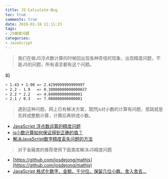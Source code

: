 ```yaml
---
title: JS-Calculate-Bug
toc: true
comments: true
date: 2018-01-18 11:11:23
tags:
- JS精度问题
categories:
- JavaScript
---
```


> 我们在做JS浮点数计算的时候回出现各种奇怪的现象，出现精度问题，不是JS的问题，所有语言都有这个问题。

如
```bash
> 1.43 + 1.00 => 2.4299999999999997
> 2.2 - 1.9   => 0.30000000000000027
> 2.2 * 2.2   => 4.840000000000001
> 2.1 / 0.3   => 7.000000000000001
```
> 遇到这种问题，网上已有解决方案，既然js对小数的计算有问题，思路就是先转成整数计算，计算后再转成小数。
* [JavaScript 浮点数运算的精度问题](http://www.css88.com/archives/7340#more-7340)
* [js小数计算如何保证得到正确的值？](https://segmentfault.com/q/1010000000670650)
* [解决JavaScript数字精度丢失问题的方法](http://www.jb51.net/article/75801.htm)

> 对于金融类的推荐使用下面类库解决JS精度问题
* [https://github.com/josdejong/mathjs](https://github.com/josdejong/mathjs)
* [JavaScript 格式化数字、金额、千分位、保留几位小数、舍入舍去…](http://www.css88.com/archives/7324)